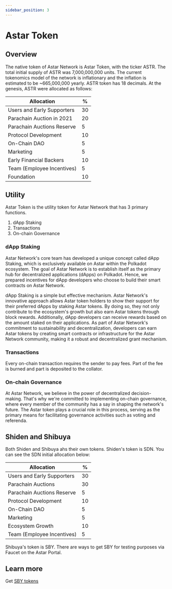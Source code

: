```yaml
---
sidebar_position: 3
---
```

# Astar Token

## Overview
The native token of Astar Network is Astar Token, with the ticker ASTR. The total initial supply of ASTR was 7,000,000,000 units.  The current tokenomics model of the network is inflationary and the inflation is estimated to be ~665,000,000 yearly. 
ASTR token has 18 decimals. 
At the genesis, ASTR were allocated as follows: 

| Allocation | % |
|----|----|
|Users and Early Supporters| 30|
|Parachain Auction in 2021 | 20 |
| Parachain Auctions Reserve | 5|
| Protocol Development | 10 |
|On-Chain DAO| 5|
|Marketing | 5 |
| Early Financial Backers | 10 |
| Team (Employee Incentives) | 5 |
| Foundation | 10 |

## Utility
Astar Token is the utility token for Astar Network that has 3 primary functions.

1. dApp Staking
2. Transactions
3. On-chain Governance


### dApp Staking

Astar Network's core team has developed a unique concept called dApp Staking, which is exclusively available on Astar within the Polkadot ecosystem. The goal of Astar Network is to establish itself as the primary hub for decentralized applications (dApps) on Polkadot. Hence, we prepared incentives for dApp developers who choose to build their smart contracts on Astar Network.

dApp Staking is a simple but effective mechanism. Astar Network's innovative approach allows Astar token holders to show their support for their preferred dApps by staking Astar tokens. By doing so, they not only contribute to the ecosystem's growth but also earn Astar tokens through block rewards. Additionally, dApp developers can receive rewards based on the amount staked on their applications. As part of Astar Network's commitment to sustainability and decentralization, developers can earn Astar tokens by creating smart contracts or infrastructure for the Astar Network community, making it a robust and decentralized grant mechanism.

### Transactions

Every on-chain transaction requires the sender to pay fees. Part of the fee is burned and part is deposited to the collator.

### On-chain Governance

At Astar Network, we believe in the power of decentralized decision-making. That's why we're committed to implementing on-chain governance, where every member of the community has a say in shaping the network's future. The Astar token plays a crucial role in this process, serving as the primary means for facilitating governance activities such as voting and referenda. 

## Shiden and Shibuya

Both Shiden and Shibuya ahs their own tokens. 
Shiden's token is SDN. 
You can see the SDN initial allocation below:

| Allocation | % |
|----|----|
|Users and Early Supporters| 30|
|Parachain Auctions | 30 |
| Parachain Auctions Reserve | 5|
| Protocol Development | 10 |
|On-Chain DAO| 5|
|Marketing | 5 |
| Ecosystem Growth | 10 |
| Team (Employee Incentives) | 5 |

Shibuya's token is SBY. 
There are ways to get SBY for testing purposes via Faucet on the Astar Portal.

## Learn more
Get [SBY tokens](/docs/build/environment/faucet.md)
